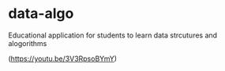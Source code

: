 # data-algo
Educational application for students to learn data strcutures and alogorithms

(https://youtu.be/3V3RpsoBYmY)
